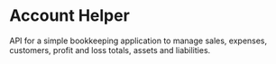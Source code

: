 # Account Helper

API for a simple bookkeeping application to manage sales, expenses, customers, profit and loss totals, assets and liabilities.
